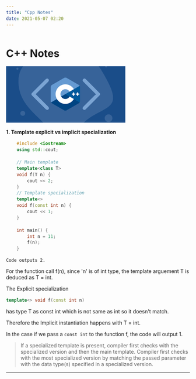 ```yaml
---
title: "Cpp Notes"
date: 2021-05-07 02:20
---
```


<div style="text-align: center;" markdown="1">

<div style="display: inline-block; text-align: left;"  markdown="1">

# C++ Notes

  <img src="/img/cpplogo.png">  


**1. Template explicit vs implicit specialization** 
```c++
    #include <iostream>
    using std::cout;

    // Main template
    template<class T>
    void f(T n) {
        cout << 2;
    }
    // Template specialization
    template<> 
    void f(const int n) {
        cout << 1;
    }

    int main() {
        int n = 11;
        f(n); 
    }
```
``` Code outputs 2. ```

 For the function call f(n), since 'n' is of int type, the template arguement T is deduced as T = int.

 The Explicit specialization  
 ```c++
 template<> void f(const int n)
 ``` 
 has type T as const int which is not same as int so it doesn't match.

 Therefore the Implicit instantiation happens with T = int.

 In the case if we pass a ``` const int ``` to the function f, the code will output 1.

> If a specialized template  is present, compiler first checks with the specialized version and then the main template. Compiler first checks with the most specialized version by matching the passed parameter with the data type(s) specified in a specialized version.
*** 


</div>
</div>